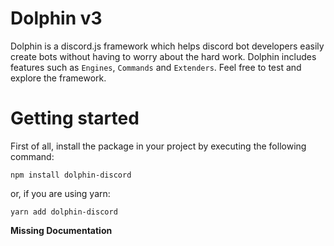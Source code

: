 # Dolphin v3

Dolphin is a discord.js framework which helps discord bot developers easily create bots without having to worry about the hard work. Dolphin includes features such as `Engines`, `Commands` and `Extenders`. Feel free to test and explore the framework.

# Getting started

First of all, install the package in your project by executing the following command:

```
npm install dolphin-discord
```

or, if you are using yarn:

```
yarn add dolphin-discord
```

**Missing Documentation**